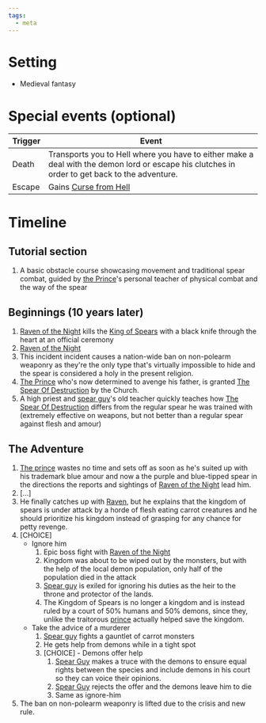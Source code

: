 ```yaml
---
tags:
  - meta
---
```


# Setting

- Medieval fantasy 

# Special events (optional)

| Trigger | Event                                                                                                                                         |
| ------- | --------------------------------------------------------------------------------------------------------------------------------------------- |
| Death   | Transports you to Hell where you have to either make a deal with the demon lord or escape his clutches in order to get back to the adventure. |
| Escape  | Gains [Curse from Hell](attributes/curses/Curse%20from%20Hell.md)                                                                                               |


# Timeline 

## Tutorial section 

1. A basic obstacle course showcasing movement and traditional spear combat, guided by [the Prince](chars/spear-guy.md)'s personal teacher of physical combat and the way of the spear

## Beginnings (10 years later)

1. [Raven of the Night](chars/raven-of-the-night.md) kills the [King of Spears](chars/King-of-Spears) with a black knife through the heart at an official ceremony
2. [Raven of the Night](chars/raven-of-the-night.md)
3. This incident incident causes a nation-wide ban on non-polearm weaponry as they're the only type that's virtually impossible to hide and the spear is  considered a holy in the present religion.
4. [The Prince](chars/spear-guy) who's now determined to avenge his father, is granted [The Spear Of Destruction](<items/The Spear Of Destruction.md>) by the Church.
5. A high priest and [spear guy](<chars/Spear guy.md>)'s old teacher quickly teaches how [The Spear Of Destruction](items/the-spear-of-destruction.md) differs from the regular spear he was trained with (extremely effective on weapons, but not better than a regular spear against flesh and amour) 

## The Adventure

1. [The prince](spear-guy.md) wastes no time and sets off as soon as he's suited up with his trademark blue amour and now a the purple and blue-tipped spear in the directions the reports and sightings of [Raven of the Night](chars/raven-of-the-night.md) lead him. 
2. [...]
3. He finally catches up with [Raven](chars/raven-of-the-night.md), but he explains that the kingdom of spears is under attack by a horde of flesh eating carrot creatures and he should prioritize his kingdom instead of grasping for any chance for petty revenge.
4. [CHOICE]
	- Ignore him 
		1. Epic boss fight with [Raven of the Night](chars/raven-of-the-night.md)
		2. Kingdom was about to be wiped out by the monsters, but with the help of the local demon population, only half of the population died in the attack
		3. [Spear guy](chars/spear-guy.md) is exiled for ignoring his duties as the heir to the throne and protector of the lands.
		4. The Kingdom of Spears is no longer a kingdom and is instead ruled by a court of 50% humans and 50% demons, since they, unlike the traitorous [prince](chars/spear-guy.md) actually helped save the kingdom.
	- Take the advice of a murderer
		1. [Spear guy](chars/spear-guy.md) fights a gauntlet of carrot monsters
		2. He gets help from demons while in a tight spot
		3. [CHOICE] - Demons offer help
			1. [Spear Guy](chars/spear-guy.md) makes a truce with the demons to ensure equal rights between the species and include demons in his court so they can voice their opinions. 
			2. [Spear Guy](chars/spear-guy.md) rejects the offer and the demons leave him to die 
			3. Same as ignore-him
5. The ban on non-polearm weaponry is lifted due to the crisis and new rule. 

